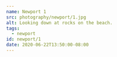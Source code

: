 ```yaml
---
name: Newport 1 
src: photography/newport/1.jpg
alt: Looking down at rocks on the beach.
tags: 
  - newport
id: newport/1
date: 2020-06-22T13:50:00-08:00
---
```

